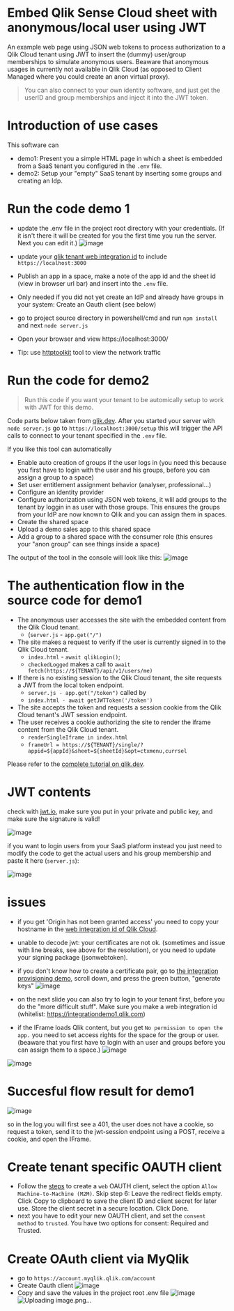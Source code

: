 # Embed Qlik Sense Cloud sheet with anonymous/local user using JWT 

An example web page using JSON web tokens to process authorization to a Qlik Cloud tenant using JWT to insert the (dummy) user/group memberships to simulate anonymous users. Beaware that anonymous usages in currently not available in Qlik Cloud (as opposed to Client Managed where you could create an anon virtual proxy). 

>You can also connect to your own identity software, and just get the userID and group memberships and inject it into the JWT token. 

# Introduction of use cases
This software can
* demo1: Present you a simple HTML page in which a sheet is embedded from a SaaS tenant you configured in the `.env` file.
* demo2: Setup your "empty" SaaS tenant by inserting some groups and creating an Idp.

# Run the code demo 1
- update the .env file in the project root directory with your credentials. (If it isn't there it will be created for you the first time you run the server. Next you can edit it.) ![image](https://user-images.githubusercontent.com/12411165/214322813-81d1a544-98d8-433f-80f5-5d7b3092e4b4.png)

- update your [qlik tenant web integration id](https://help.qlik.com/en-US/cloud-services/Subsystems/Hub/Content/Sense_Hub/Admin/mc-adminster-web-integrations.htm) to include `https://localhost:3000`
- Publish an app in a space, make a note of the app id and the sheet id (view in browser url bar) and insert into the `.env` file.
- Only needed if you did not yet create an IdP and already have groups in your system: Create an Oauth client (see below)
- go to project source directory in powershell/cmd and run `npm install` and next  `node server.js`
- Open your browser and view https://localhost:3000/
- Tip: use [httptoolkit](https://httptoolkit.com/) tool to view the network traffic

# Run the code for demo2
> Run this code if you want your tenant to be automically setup to work with JWT for this demo.

Code parts below taken from [qlik.dev](https://qlik.dev/tutorials/configure-a-tenant). After you started your server with `node server.js` go to `https://localhost:3000/setup` this will trigger the API calls to connect to your tenant specified in the `.env` file.

If you like this tool can automatically
- Enable auto creation of groups if the user logs in (you need this because you first have to login with the user and his groups, before you can assign a group to a space)
- Set user entitlement assignment behavior (analyser, professional...)
- Configure an identity provider
- Configure authorization using JSON web tokens, it wlil add groups to the tenant by loggin in as user with those groups. This ensures the groups from your IdP are now known to Qlik and you can assign them in spaces. 
- Create the shared space
- Upload a demo sales app to this shared space
- Add a group to a shared space with the consumer role (this ensures your "anon group" can see things inside a space)

The output of the tool in the console will look like this: 
![image](https://user-images.githubusercontent.com/12411165/214327802-0ffe220c-05d1-4fe4-9ab0-b6dfc8b83b55.png)


# The authentication flow in the source code for demo1

- The anonymous user accesses the site with the embedded content from the Qlik Cloud tenant. 
    - (`server.js` - `app.get("/")`
- The site makes a request to verify if the user is currently signed in to the Qlik Cloud tenant.
    - `index.html` - `await qlikLogin()`;
    - `checkedLogged` makes a call to `await fetch(https://${TENANT}/api/v1/users/me)`
- If there is no existing session to the Qlik Cloud tenant, the site requests a JWT from the local token endpoint.
    - `server.js - app.get("/token")` called by
    - `index.html - await getJWTToken('/token')`
- The site accepts the token and requests a session cookie from the Qlik Cloud tenant's JWT session endpoint.    
- The user receives a cookie authorizing the site to render the iframe content from the Qlik Cloud tenant.
    - `renderSingleIframe in index.html`
    - `frameUrl = https://${TENANT}/single/?appid=${appId}&sheet=${sheetId}&opt=ctxmenu,currsel`

Please refer to the [complete tutorial on qlik.dev](https://qlik.dev/tutorials/embed-content-using-iframes-and-anonymous-access).

# JWT contents

check with [jwt.io](jwt.io), make sure you put in your private and public key, and make sure the signature is valid!

![image](https://user-images.githubusercontent.com/12411165/211025134-f46f77ad-46d3-451d-ba4c-8edb3f46216c.png)

if you want to login users from your SaaS platform instead you just need to modify the code to get the actual users and his group membership and paste it here (`server.js`):

![image](https://user-images.githubusercontent.com/12411165/213189940-02177fe1-106f-4761-92aa-cf62ffd4f544.png)





# issues
- if you get 'Origin has not been granted access' you need to copy your hostname in the [web integration id of Qlik Cloud](https://help.qlik.com/en-US/cloud-services/Subsystems/Hub/Content/Sense_Hub/Admin/mc-adminster-web-integrations.htm). 
- unable to decode jwt: your certificates are not ok. (sometimes and issue with line breaks, see above for the resolution), or you need to update your signing package (jsonwebtoken). 
- if you don't know how to create a certificate pair, go to [the integration provisioning demo](https://integration.qlik.com/?selection=WFamgeSCsaWk3B4ws), scroll down, and press the green button, "generate keys" ![image](https://user-images.githubusercontent.com/12411165/213187436-f5eaa69c-586b-4714-9d49-479bab1b2c54.png)

- on the next slide you can also try to login to your tenant first, before you do the "more difficult stuff". Make sure you make a web integration id (whitelist: https://integrationdemo1.qlik.com)
- if the IFrame loads Qlik content, but you get `No permission to open the app.` you need to set access rights for the space for the group or user. (beaware that you first have to login with an user and groups before you can assign them to a space.)
![image](https://user-images.githubusercontent.com/12411165/213187239-4557c872-ce0c-4e03-b542-a6fb4a73b3a9.png)

![image](https://user-images.githubusercontent.com/12411165/213195488-f287cce9-a6a6-4982-a29c-6d5d42021297.png)

# Succesful flow result for demo1

![image](https://user-images.githubusercontent.com/12411165/213196317-adda1917-0bb9-4d22-9bb1-3c38526cc4a7.png)

so in the log you will first see a 401, the user does not have a cookie, so request a token, send it to the jwt-session endpoint using a POST, receive a cookie, and open the IFrame.


# Create tenant specific OAUTH client

* Follow the [steps](https://help.qlik.com/en-US/cloud-services/Subsystems/Hub/Content/Sense_Hub/Admin/mc-create-oauth-client.htm) to create a `web` OAUTH client, select the option `Allow Machine-to-Machine (M2M)`. Skip step 6: Leave the redirect fields empty. Click Copy to clipboard to save the client ID and client secret for later use. Store the client secret in a secure location. Click Done.
* next you have to edit your new OAUTH client, and set the `consent method` to `trusted`. You have two options for consent: Required and Trusted. 


# Create OAuth client via MyQlik

* go to `https://account.myqlik.qlik.com/account`
* Create Oauth client ![image](https://user-images.githubusercontent.com/12411165/213698119-e396da53-908a-4529-80d4-f152648a0943.png)
* Copy and save the values in the project root .env file ![image](https://user-images.githubusercontent.com/12411165/213698370-7187ee47-44af-4023-b3b9-d21ead85e969.png)
![Uploading image.png…]()


